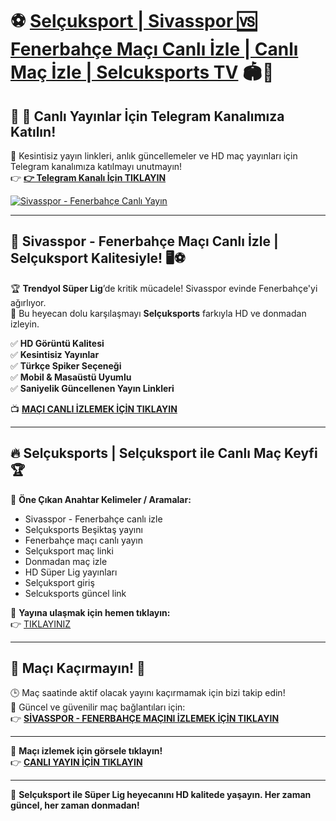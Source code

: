 # ⚽ **[Selçuksport | Sivasspor 🆚 Fenerbahçe Maçı Canlı İzle | Canlı Maç İzle | Selcuksports TV](https://www.selcuk.site)** 🏟️📡  

## 📲 **📢 Canlı Yayınlar İçin Telegram Kanalımıza Katılın!**  
🎯 Kesintisiz yayın linkleri, anlık güncellemeler ve HD maç yayınları için Telegram kanalımıza katılmayı unutmayın!  
👉 **[👉 Telegram Kanalı İçin TIKLAYIN](https://t.me/+gAaD6HFJuldlZGNk)**  

[![Sivasspor - Fenerbahçe Canlı Yayın](https://i.postimg.cc/ZnDXFQ0F/750x200.jpg)](https://www.selcuk.site)  

---

## 🎥 **Sivasspor - Fenerbahçe Maçı Canlı İzle | Selçuksport Kalitesiyle!** 🖥️⚽  

🏆 **Trendyol Süper Lig**’de kritik mücadele! Sivasspor evinde Fenerbahçe'yi ağırlıyor.  
📡 Bu heyecan dolu karşılaşmayı **Selçuksports** farkıyla HD ve donmadan izleyin.  

✅ **HD Görüntü Kalitesi**  
✅ **Kesintisiz Yayınlar**  
✅ **Türkçe Spiker Seçeneği**  
✅ **Mobil & Masaüstü Uyumlu**  
✅ **Saniyelik Güncellenen Yayın Linkleri**  

📺 **[MAÇI CANLI İZLEMEK İÇİN TIKLAYIN](https://www.selcuk.site)**  

---

## 🔥 **Selçuksports | Selçuksport ile Canlı Maç Keyfi** 🏆  

📌 **Öne Çıkan Anahtar Kelimeler / Aramalar:**  
- Sivasspor - Fenerbahçe canlı izle  
- Selçuksports Beşiktaş yayını  
- Fenerbahçe maçı canlı yayın  
- Selçuksport maç linki  
- Donmadan maç izle  
- HD Süper Lig yayınları  
- Selçuksport giriş  
- Selcuksports güncel link  

🎯 **Yayına ulaşmak için hemen tıklayın:**  
👉 [TIKLAYINIZ](https://www.selcuk.site)  

---

## 🛑 **Maçı Kaçırmayın!** 🎯  
🕒 Maç saatinde aktif olacak yayını kaçırmamak için bizi takip edin!  
🔗 Güncel ve güvenilir maç bağlantıları için:  
👉 **[SİVASSPOR - FENERBAHÇE MAÇINI İZLEMEK İÇİN TIKLAYIN](https://www.selcuk.site)**  

---

📢 **Maçı izlemek için görsele tıklayın!**  
👉 **[CANLI YAYIN İÇİN TIKLAYIN](https://www.selcuk.site)**  

---

🎉 **Selçuksport ile Süper Lig heyecanını HD kalitede yaşayın. Her zaman güncel, her zaman donmadan!**
